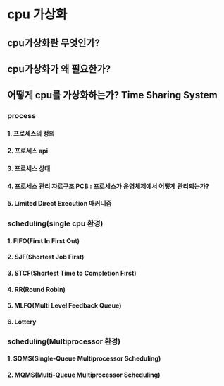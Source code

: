 # cpu 가상화
## cpu가상화란 무엇인가?
## cpu가상화가 왜 필요한가?
## 어떻게 cpu를 가상화하는가? Time Sharing System

### process
  #### 1. 프로세스의 정의
  #### 2. 프로세스 api
  #### 3. 프로세스 상태
  #### 4. 프로세스 관리 자료구조 PCB : 프로세스가 운영체제에서 어떻게 관리되는가?
  #### 5. Limited Direct Execution 매커니즘

### scheduling(single cpu 환경)
  #### 1. FIFO(First In First Out)
  #### 2. SJF(Shortest Job First)
  #### 3. STCF(Shortest Time to Completion First)
  #### 4. RR(Round Robin)
  #### 5. MLFQ(Multi Level Feedback Queue)
  #### 6. Lottery

### scheduling(Multiprocessor 환경)
  #### 1. SQMS(Single-Queue Multiprocessor Scheduling)
  #### 2. MQMS(Multi-Queue Multiprocessor Scheduling)
  
  

